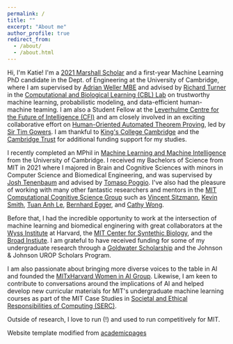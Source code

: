 ```yaml
---
permalink: /
title: ""
excerpt: "About me"
author_profile: true
redirect_from: 
  - /about/
  - /about.html
---
```


Hi, I'm Katie! I'm a [2021 Marshall Scholar](https://www.marshallscholarship.org/) and a first-year Machine Learning PhD candidate in the Dept. of Engineering at the University of Cambridge, where I am supervised by [Adrian Weller MBE](http://mlg.eng.cam.ac.uk/adrian/) and advised by [Richard Turner](http://cbl.eng.cam.ac.uk/Public/Turner/WebHome) in the [Computational and Biological Learning (CBL) Lab](http://learning.eng.cam.ac.uk/Public/) on trustworthy machine learning, probabilistic modeling, and data-efficient human-machine teaming. I am also a Student Fellow at the [Leverhulme Centre for the Future of Intelligence (CFI)](http://lcfi.ac.uk/) and am closely involved in an exciting collaborative effort on [Human-Oriented Automated Theorem Proving](https://gowers.wordpress.com/2022/04/28/announcing-an-automatic-theorem-proving-project/), led by [Sir Tim Gowers](https://www.dpmms.cam.ac.uk/~wtg10/). I am thankful to [King's College Cambridge](https://www.kings.cam.ac.uk) and the [Cambridge Trust](https://www.cambridgetrust.org) for additional funding support for my studies.

I recently completed an MPhil in [Machine Learning and Machine Intelligence](https://www.postgraduate.study.cam.ac.uk/courses/directory/egegmpmsl) from the University of Cambridge. I received my Bachelors of Science from MIT in 2021 where I majored in Brain and Cognitive Sciences with minors in Computer Science and Biomedical Engineering, and was supervised by [Josh Tenenbaum](http://web.mit.edu/cocosci/josh.html) and advised by [Tomaso Poggio](https://mcgovern.mit.edu/profile/tomaso-poggio/). I've also had the pleasure of working with many other fantastic researchers and mentors in the [MIT Computational Cognitive Science Group](https://cocosci.mit.edu/) such as [Vincent Sitzmann](https://www.vincentsitzmann.com/), [Kevin Smith](http://www.mit.edu/~k2smith/), [Tuan Anh Le](https://www.tuananhle.co.uk/), [Bernhard Egger](https://eggerbernhard.ch/), and [Cathy Wong](https://web.mit.edu/zyzzyva/www/academic.html). 

Before that, I had the incredible opportunity to work at the intersection of machine learning and biomedical enginering with great collaborators at the [Wyss Institute](https://wyss.harvard.edu/) at Harvard, the [MIT Center for Syntethic Biology](http://synbio.mit.edu/), and the [Broad Instiute](https://www.broadinstitute.org/). I am grateful to have received funding for some of my undergraduate research through a [Goldwater Scholarship](https://goldwaterscholarship.gov/) and the Johnson & Johnson UROP Scholars Program. 

I am also passionate about bringing more diverse voices to the table in AI and founded the [MITxHarvard Women in AI Group](https://mitharvardwai.github.io/). Likewise, I am keen to contribute to conversations around the implications of AI and helped develop new curricular materials for MIT's undergraduate machine learning courses as part of the MIT Case Studies in [Societal and Ethical Responsibilities of Computing (SERC)](https://computing.mit.edu/cross-cutting/social-and-ethical-responsibilities-of-computing/).

Outside of research, I love to run (!) and used to run competitively for MIT.  

Website template modified from [academicpages](https://github.com/academicpages/academicpages.github.io)
